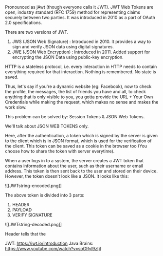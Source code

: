 Pronounced as jAwt (though everyone calls it JWT). JWT Web Tokens are open, industry standard (RFC 1759) method for representing claims securely between two parties. It was introduced in 2010 as a part of OAuth 2.0 specifications.

There are two versions of JWT.

1. JWS (JSON Web Signature) : Introduced in 2010. It provides a way to sign and verify JSON data using digital signatures.
2. JWE (JSON Web Encryption) : Introduced in 2011. Added support for encrypting the JSON Data using public-key encryption.

HTTP is a stateless protocol, i.e. every interaction in HTTP needs to contain everything required for that interaction. Nothing is remembered. No state is saved. 

Thus, let's say if you're a dynamic website (eg: Facebook), now to check the profile, the messages, the list of friends you have and all, to check anything that is only visible to you, you gotta provide the URL + Your Own Credentials while making the request, which makes no sense and makes the work slow.

This problem can be solved by: Session Tokens & JSON Web Tokens.

We'll talk about JSON WEB TOKENS only.

Here, after the authentication, a token which is signed by the server is given to the client which is in JSON format, which is used for the verification of the client. This token can be saved as a cookie in the browser too (You choose how to share the token with server everytime). 

When a user logs in to a system, the server creates a JWT token that contains information about the user, such as their username or email address. This token is then sent back to the user and stored on their device. However, the token doesn't look like a JSON. It looks like this:

![[JWTstring-encoded.png]]

The above token is divided into 3 parts:
1. HEADER
2. PAYLOAD
3. VERIFY SIGNATURE

![[JWTstring-decoded.png]]

Header tells that the 

JWT: https://jwt.io/introduction
Java Brains: https://www.youtube.com/watch?v=soGRyl9ztjI